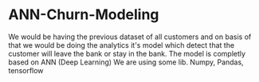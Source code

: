 # ANN-Churn-Modeling
 
We would be having the previous dataset of all customers and on basis of that we would be doing the analytics
it's model which detect that the customer will leave the bank or stay in the bank.
The model is completly based on ANN (Deep Learning)
We are using some lib. Numpy, Pandas, tensorflow
